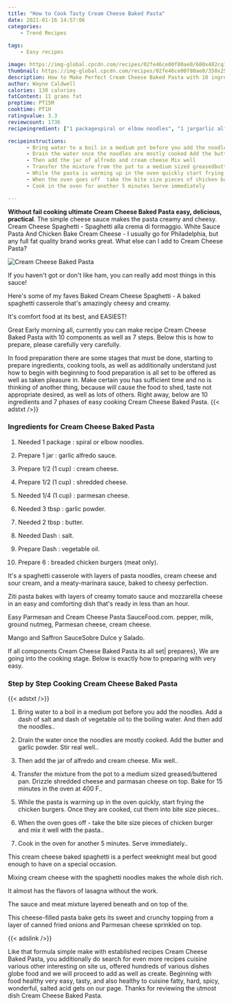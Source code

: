 ```yaml
---
title: "How to Cook Tasty Cream Cheese Baked Pasta"
date: 2021-01-16 14:57:06
categories:
    - Trend Recipes
    
tags:
    - Easy recipes

image: https://img-global.cpcdn.com/recipes/02fe46ce00f80ae0/680x482cq70/cream-cheese-baked-pasta-recipe-main-photo.jpg
thumbnail: https://img-global.cpcdn.com/recipes/02fe46ce00f80ae0/350x250cq70/cream-cheese-baked-pasta-recipe-main-photo.jpg
description: How to Make Perfect Cream Cheese Baked Pasta with 10 ingredients and 7 stages of easy cooking.
author: Wayne Caldwell
calories: 138 calories
fatContent: 11 grams fat
preptime: PT15M
cooktime: PT1H
ratingvalue: 3.3
reviewcount: 1736
recipeingredient: ["1 packagespiral or elbow noodles", "1 jargarlic alfredo sauce", "1/2 (1 cup)cream cheese", "1/2 (1 cup)shredded cheese", "1/4 (1 cup)parmesan cheese", "3 tbspgarlic powder", "2 tbspbutter", "Dashsalt", "Dashvegetable oil", "6breaded chicken burgers meat only"]

recipeinstructions: 
      - Bring water to a boil in a medium pot before you add the noodles Add a dash of salt and dash of vegetable oil to the boiling water And then add the noodles 
      - Drain the water once the noodles are mostly cooked Add the butter and garlic powder Stir real well 
      - Then add the jar of alfredo and cream cheese Mix well 
      - Transfer the mixture from the pot to a medium sized greasedbuttered pan Drizzle shredded cheese and parmasan cheese on top Bake for 15 minutes in the oven at 400 F 
      - While the pasta is warming up in the oven quickly start frying the chicken burgers Once they are cooked cut them into bite size pieces 
      - When the oven goes off  take the bite size pieces of chicken burger and mix it well with the pasta 
      - Cook in the oven for another 5 minutes Serve immediately

---
```




**Without fail cooking ultimate Cream Cheese Baked Pasta easy, delicious, practical**. The simple cheese sauce makes the pasta creamy and cheesy. Cream Cheese Spaghetti - Spaghetti alla crema di formaggio. White Sauce Pasta And Chicken Bake Cream Cheese - I usually go for Philadelphia, but any full fat quality brand works great. What else can I add to Cream Cheese Pasta?


![Cream Cheese Baked Pasta](https://img-global.cpcdn.com/recipes/02fe46ce00f80ae0/680x482cq70/cream-cheese-baked-pasta-recipe-main-photo.jpg "Cream Cheese Baked Pasta")



If you haven&#39;t got or don&#39;t like ham, you can really add most things in this sauce!

Here&#39;s some of my faves Baked Cream Cheese Spaghetti - A baked spaghetti casserole that&#39;s amazingly cheesy and creamy.

It&#39;s comfort food at its best, and EASIEST!


Great Early morning all, currently you can make recipe Cream Cheese Baked Pasta with 10 components as well as 7 steps. Below this is how to prepare, please carefully very carefully.

In food preparation there are some stages that must be done, starting to prepare ingredients, cooking tools, as well as additionally understand just how to begin with beginning to food preparation is all set to be offered as well as taken pleasure in. Make certain you has sufficient time and no is thinking of another thing, because will cause the food to shed, taste not appropriate desired, as well as lots of others. Right away, below are 10 ingredients and 7 phases of easy cooking Cream Cheese Baked Pasta.
{{< adstxt />}}

### Ingredients for Cream Cheese Baked Pasta


1. Needed 1 package : spiral or elbow noodles.

1. Prepare 1 jar : garlic alfredo sauce.

1. Prepare 1/2 (1 cup) : cream cheese.

1. Prepare 1/2 (1 cup) : shredded cheese.

1. Needed 1/4 (1 cup) : parmesan cheese.

1. Needed 3 tbsp : garlic powder.

1. Needed 2 tbsp : butter.

1. Needed Dash : salt.

1. Prepare Dash : vegetable oil.

1. Prepare 6 : breaded chicken burgers (meat only).


It&#39;s a spaghetti casserole with layers of pasta noodles, cream cheese and sour cream, and a meaty-marinara sauce, baked to cheesy perfection.

Ziti pasta bakes with layers of creamy tomato sauce and mozzarella cheese in an easy and comforting dish that&#39;s ready in less than an hour.

Easy Parmesan and Cream Cheese Pasta SauceFood.com. pepper, milk, ground nutmeg, Parmesan cheese, cream cheese.

Mango and Saffron SauceSobre Dulce y Salado.


If all components Cream Cheese Baked Pasta its all set| prepares}, We are going into the cooking stage. Below is exactly how to preparing with very easy.

### Step by Step Cooking Cream Cheese Baked Pasta

{{< adstxt />}}


1. Bring water to a boil in a medium pot before you add the noodles. Add a dash of salt and dash of vegetable oil to the boiling water. And then add the noodles..



1. Drain the water once the noodles are mostly cooked. Add the butter and garlic powder. Stir real well..



1. Then add the jar of alfredo and cream cheese. Mix well..



1. Transfer the mixture from the pot to a medium sized greased/buttered pan. Drizzle shredded cheese and parmasan cheese on top. Bake for 15 minutes in the oven at 400 F..



1. While the pasta is warming up in the oven quickly, start frying the chicken burgers. Once they are cooked, cut them into bite size pieces..



1. When the oven goes off - take the bite size pieces of chicken burger and mix it well with the pasta..



1. Cook in the oven for another 5 minutes. Serve immediately..




This cream cheese baked spaghetti is a perfect weeknight meal but good enough to have on a special occasion.

Mixing cream cheese with the spaghetti noodles makes the whole dish rich.

It almost has the flavors of lasagna without the work.

The sauce and meat mixture layered beneath and on top of the.

This cheese-filled pasta bake gets its sweet and crunchy topping from a layer of canned fried onions and Parmesan cheese sprinkled on top.


{{< adslink />}}

Like that formula simple make with established recipes Cream Cheese Baked Pasta, you additionally do search for even more recipes cuisine various other interesting on site us, offered hundreds of various dishes globe food and we will proceed to add as well as create. Beginning with food healthy very easy, tasty, and also healthy to cuisine fatty, hard, spicy, wonderful, salted acid gets on our page. Thanks for reviewing the utmost dish Cream Cheese Baked Pasta.
